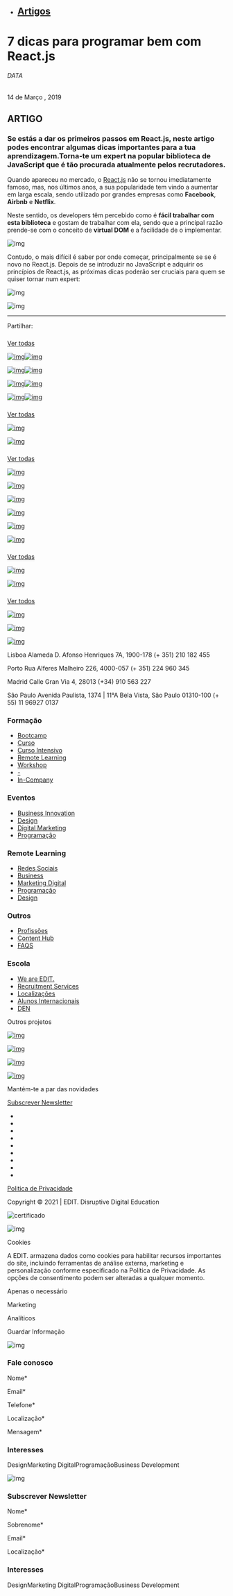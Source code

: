 

- ## [Artigos](https://weareedit.io/artigos)

# 7 dicas para programar bem com React.js

###### DATA

14 de Março , 2019

## ARTIGO

### Se estás a dar os primeiros passos em React.js, neste artigo podes encontrar algumas dicas importantes para a tua aprendizagem.Torna-te um expert na popular biblioteca de JavaScript que é tão procurada atualmente pelos recrutadores.



Quando apareceu no mercado, o [React.js](https://edit.com.pt/formacao/curso-intensivo-react-development-lisboa/) não se tornou imediatamente famoso, mas, nos últimos anos, a sua popularidade tem vindo a aumentar em larga escala, sendo utilizado por grandes empresas como **Facebook**, **Airbnb** e **Netflix**.

Neste sentido, os developers têm percebido como é **fácil trabalhar com esta biblioteca** e gostam de trabalhar com ela, sendo que a principal razão prende-se com o conceito de **virtual DOM** e a facilidade de o implementar.



![img](https://weareedit.io/wp-content/uploads/2019/03/programar-bem-com-react-2.jpg)



Contudo, o mais difícil é saber por onde começar, principalmente se se é novo no React.js. Depois de se introduzir no JavaScript e adquirir os princípios de React.js, as próximas dicas poderão ser cruciais para quem se quiser tornar num expert:



![img](https://weareedit.io/wp-content/uploads/2019/03/programar-bem-com-react-3.jpg)

![img](https://weareedit.io/wp-content/uploads/2019/03/programar-bem-com-react-1-scaled.jpg)

------

Partilhar:



### 

[Ver todas](https://weareedit.io/formacao/)

[![img](https://weareedit.io/wp-content/uploads/2015/05/icon-workshop-preto.svg)![img](https://weareedit.io/wp-content/uploads/2015/05/workshop-bg-1.svg)](https://weareedit.io/?post_type=formacao&p=72931)

[![img](https://weareedit.io/wp-content/uploads/2020/03/icon-remote-learning-preto.svg)![img](https://weareedit.io/wp-content/uploads/2020/03/bg-remote.svg)](https://weareedit.io/formacao/remote-learning-react-development-dez21/)

[![img](https://weareedit.io/wp-content/uploads/2015/05/icon-curso.svg)![img](https://weareedit.io/wp-content/uploads/2015/05/bg-curso.svg)](https://weareedit.io/formacao/curso-front-end-development-porto/)

[![img](https://weareedit.io/wp-content/uploads/2015/05/icon-curso.svg)![img](https://weareedit.io/wp-content/uploads/2015/05/bg-curso.svg)](https://weareedit.io/formacao/curso-front-end-development-lisboa/)

### 

[Ver todas](https://weareedit.io/profissoes/)

[![img](https://weareedit.io/wp-content/uploads/2018/06/Prof_Front_End_Developer-500x224.png)
](https://weareedit.io/profissoes/front-end-developer/)

[![img](https://weareedit.io/wp-content/uploads/2018/05/Prof_Front_UXUI_Designer-500x224.png)
](https://weareedit.io/profissoes/ux-ui-designer/)

### 

[Ver todas](https://weareedit.io/entrevistas/)

[![img](https://weareedit.io/wp-content/uploads/2020/02/Sofia-Gomes-1580.jpg)](https://weareedit.io/entrevistas-videos/entrevista-aluna-sofia-gomes/)

[![img](https://weareedit.io/wp-content/uploads/2018/09/Renato_header.jpg)](https://weareedit.io/entrevistas-videos/renato-martins-aluno-front-end-development/)

[![img](https://weareedit.io/wp-content/uploads/2020/03/IO-Background-Jo%C3%A3o-Paisana.jpg)](https://weareedit.io/entrevistas-videos/aluno-joao-paisana/)

[![img](https://weareedit.io/wp-content/uploads/2015/05/inspire-others-topo.jpg)](https://weareedit.io/entrevistas-videos/being-an-ux-ui-designer-by-edit-inspire-others/)

[![img](https://weareedit.io/wp-content/uploads/2020/02/mariana-simoes_1500.jpg)](https://weareedit.io/entrevistas-videos/aluna-mariana-simoes/)

[![img](https://weareedit.io/wp-content/uploads/2018/04/uniplaces-topo-01.png)](https://weareedit.io/entrevistas-videos/being-a-product-designer-manager-uniplaces/)

### 

[Ver todas](https://weareedit.io/noticia/)

[![img](https://weareedit.io/wp-content/uploads/2021/09/Be_edit_ed-500x500-1.png)](https://weareedit.io/noticias/be_edit_ed/)

[![img](https://weareedit.io/wp-content/uploads/2020/03/IO-Jo%C3%A3o-Paisana-500x500.jpg)](https://weareedit.io/noticias/inspire-others-joao-paisana-storewise/)

### 

[Ver todos](https://weareedit.io/artigos/)

[![img](https://weareedit.io/wp-content/uploads/2019/03/7dicas-para-programar-bem-com-react.png)](https://weareedit.io/blog/7-dicas-para-programar-bem-com-reactjs/)

[![img](https://weareedit.io/wp-content/uploads/2019/10/REACT-uma-biblioteca-para-a-web.png)](https://weareedit.io/blog/react-biblioteca-web/)

[![img](https://weareedit.io/wp-content/uploads/2021/05/logo-edit.svg)](https://weareedit.io/)

Lisboa
Alameda D. Afonso Henriques
7A, 1900-178
(+ 351) 210 182 455

Porto
Rua Alferes Malheiro
226, 4000-057
(+ 351) 224 960 345

Madrid
Calle Gran Via
4, 28013
(+34) 910 563 227

São Paulo
Avenida Paulista, 1374 | 11°A
Bela Vista, São Paulo
01310-100
(+ 55) 11 96927 0137

### Formação

- [Bootcamp](https://weareedit.io/formacao_tipo/bootcamp-3/)
- [Curso](https://weareedit.io/formacao_tipo/programa/)
- [Curso Intensivo](https://weareedit.io/formacao_tipo/cursos-intensivos/)
- [Remote Learning](https://weareedit.io/formacao_tipo/remote-learning/)
- [Workshop](https://weareedit.io/formacao_tipo/workshops/)
- [-](https://weareedit.io/blog/7-dicas-para-programar-bem-com-reactjs/#)
- [In-Company](https://weareedit.io/formacao-in-company/)

### Eventos

- [Business Innovation](https://weareedit.io/eventos?catID=50197)
- [Design](https://weareedit.io/eventos?catID=50194)
- [Digital Marketing](https://weareedit.io/eventos?catID=50196)
- [Programação](https://weareedit.io/eventos?catID=50195)

### Remote Learning

- [Redes Sociais](https://weareedit.io/formacao/?tipoId=41794&areaId=50070)
- [Business](https://weareedit.io/formacao/?tipoId=41794&areaId=15343)
- [Marketing Digital](https://weareedit.io/formacao/?tipoId=41794&areaId=1398)
- [Programação](https://weareedit.io/formacao/?tipoId=41794&areaId=82)
- [Design](https://weareedit.io/formacao/?tipoId=41794&areaId=77)

### Outros

- [Profissões](https://weareedit.io/profissoes/)
- [Content Hub](https://weareedit.io/content-hub/)
- [FAQS](https://weareedit.io/faqs/)

### Escola

- [We are EDIT.](https://weareedit.io/escola/)
- [Recruitment Services](https://weareedit.io/escola/recrutamento/)
- [Localizações](https://weareedit.io/escola/campus/)
- [Alunos Internacionais](https://weareedit.io/escola/estudantes/)
- [DEN](https://weareedit.io/escola/den/)

Outros projetos

[![img](https://weareedit.io/wp-content/uploads/2021/06/edit-work.png)](https://www.edit.work/)

[![img](https://weareedit.io/wp-content/uploads/2021/06/disruptive-jobs-logo-1.png)](https://weareedit.io/disruptive-jobs/)

[![img](https://weareedit.io/wp-content/uploads/2021/06/logo2.png)](https://thetransformation.space/)

[![img](https://weareedit.io/wp-content/uploads/2021/06/logoIo.png)](https://io.foundation/)

Mantém-te a par das novidades

[Subscrever Newsletter](https://weareedit.io/blog/7-dicas-para-programar-bem-com-reactjs/#)

- 
-  

- 
-  

- 
-  

- 
-  

- 

[Politica de Privacidade](https://weareedit.io/politica-de-privacidade/)

Copyright © 2021 | EDIT. Disruptive Digital Education

![certificado](https://weareedit.io/wp-content/uploads/2021/09/DGERT_Logo.png)

![img](https://weareedit.io/wp-content/themes/weareedit/img/fechar.svg)

Cookies

A EDIT. armazena dados como cookies para habilitar recursos importantes do site, incluindo ferramentas de análise externa, marketing e personalização conforme especificado na Política de Privacidade. As opções de consentimento podem ser alteradas a qualquer momento.

Apenas o necessário

Marketing

Analíticos

Guardar Informação

![img](https://weareedit.io/wp-content/themes/weareedit/img/fechar.svg)

### Fale conosco

Nome*

Email*

Telefone*

Localização*

Mensagem*

### Interesses

DesignMarketing DigitalProgramaçãoBusiness Development

![img](https://weareedit.io/wp-content/themes/weareedit/img/fechar.svg)

### Subscrever Newsletter

Nome*

Sobrenome*

Email*

Localização*

### Interesses

DesignMarketing DigitalProgramaçãoBusiness Development
